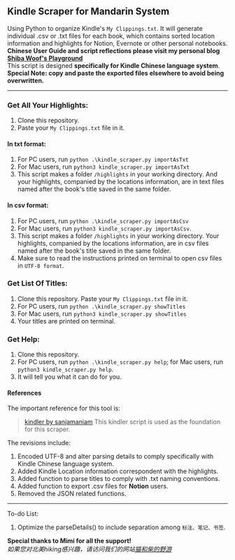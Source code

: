 ## Kindle Scraper for Mandarin System
Using Python to organize Kindle's `My Clippings.txt`. It will generate individual .csv or .txt files for each book, which contains sorted location information and highlights for Notion, Evernote or other personal notebooks.
__Chinese User Guide and script reflections please visit my personal blog [Shiba Woof's Playground](https://www.shiba.meowshiba.com)__  
This script is designed __specifically for Kindle Chinese language system__.  
__Special Note: copy and paste the exported files elsewhere to avoid being overwritten.__

---

### Get All Your Highlights:

1. Clone this repository. 
2. Paste your `My Clippings.txt` file in it.

#### In txt format:
1. For PC users, run `python .\kindle_scraper.py importAsTxt`
2. For Mac users, run `python3 kindle_scraper.py importAsTxt`
3. This script makes a folder `/highlights` in your working directory. And your highlights, companied by the locations information, are in text files named after the book's title saved in the same folder.
#### In csv format:
1. For PC users, run `python .\kindle_scraper.py importAsCsv`
2. For Mac users, run `python3 kindle_scraper.py importAsCsv`.
3. This script makes a folder `/highlights` in your working directory. Your highlights, companied by the locations information, are in csv files named after the book's title saved in the same folder.
4. Make sure to read the instructions printed on terminal to open csv files in `UTF-8 format`.

### Get List Of Titles:

1. Clone this repository. Paste your `My Clippings.txt` file in it.
2. For PC users, run `python .\kindle_scraper.py showTitles`
3. For Mac users, run `python3 kindle_scraper.py showTitles`
4. Your titles are printed on terminal.

### Get Help:

1. Clone this repository.
2. For PC users, run `python .\kindle_scraper.py help`; for Mac users, run `python3 kindle_scraper.py help`.
3. It will tell you what it can do for you.

#### References
The important reference for this tool is:
> [kindler by sanjamaniam](https://github.com/sanjaymaniam/kindler) This kindler script is used as the foundation for this scraper.

The revisions include:
1. Encoded UTF-8 and alter parsing details to comply specifically with Kindle Chinese language system.
2. Added Kindle Location information correspondent with the highlights.
3. Added function to parse titles to comply with .txt naming conventions.
4. Added function to export .csv files for __Notion__ users.
5. Removed the JSON related functions.

---

To-do List:
1. Optimize the parseDetails() to include separation among `标注、笔记、书签`.

__Special thanks to Mimi for all the support!__  
_如果您对北美hiking感兴趣，请访问我们的网站[猫和柴的野游](https://www.meowshiba.com)_